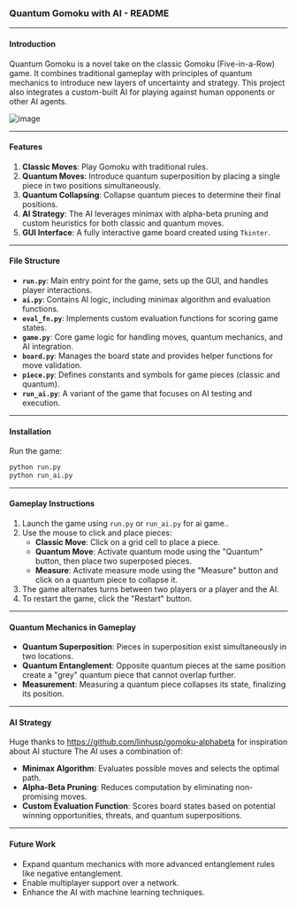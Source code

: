 ### Quantum Gomoku with AI - README

---

#### **Introduction**
Quantum Gomoku is a novel take on the classic Gomoku (Five-in-a-Row) game. It combines traditional gameplay with principles of quantum mechanics to introduce new layers of uncertainty and strategy. This project also integrates a custom-built AI for playing against human opponents or other AI agents.


![image](https://github.com/user-attachments/assets/c5b2764d-b6a7-4dc3-9054-0ed6f67fd06e)



---

#### **Features**
1. **Classic Moves**: Play Gomoku with traditional rules.
2. **Quantum Moves**: Introduce quantum superposition by placing a single piece in two positions simultaneously.
3. **Quantum Collapsing**: Collapse quantum pieces to determine their final positions.
4. **AI Strategy**: The AI leverages minimax with alpha-beta pruning and custom heuristics for both classic and quantum moves.
5. **GUI Interface**: A fully interactive game board created using `Tkinter`.

---

#### **File Structure**
- **`run.py`**: Main entry point for the game, sets up the GUI, and handles player interactions.
- **`ai.py`**: Contains AI logic, including minimax algorithm and evaluation functions.
- **`eval_fn.py`**: Implements custom evaluation functions for scoring game states.
- **`game.py`**: Core game logic for handling moves, quantum mechanics, and AI integration.
- **`board.py`**: Manages the board state and provides helper functions for move validation.
- **`piece.py`**: Defines constants and symbols for game pieces (classic and quantum).
- **`run_ai.py`**: A variant of the game that focuses on AI testing and execution.

---

#### **Installation**
Run the game:
   ```bash
   python run.py
   python run_ai.py
   ```

---
#### **Gameplay Instructions**
1. Launch the game using `run.py` or `run_ai.py` for ai game..
2. Use the mouse to click and place pieces:
   - **Classic Move**: Click on a grid cell to place a piece.
   - **Quantum Move**: Activate quantum mode using the "Quantum" button, then place two superposed pieces.
   - **Measure**: Activate measure mode using the "Measure" button and click on a quantum piece to collapse it.
3. The game alternates turns between two players or a player and the AI.
4. To restart the game, click the "Restart" button.
---

#### **Quantum Mechanics in Gameplay**
- **Quantum Superposition**: Pieces in superposition exist simultaneously in two locations.
- **Quantum Entanglement**: Opposite quantum pieces at the same position create a "grey" quantum piece that cannot overlap further.
- **Measurement**: Measuring a quantum piece collapses its state, finalizing its position.

---

#### **AI Strategy**
Huge thanks to https://github.com/linhusp/gomoku-alphabeta for inspiration about AI stucture
The AI uses a combination of:
- **Minimax Algorithm**: Evaluates possible moves and selects the optimal path.
- **Alpha-Beta Pruning**: Reduces computation by eliminating non-promising moves.
- **Custom Evaluation Function**: Scores board states based on potential winning opportunities, threats, and quantum superpositions.

---

#### **Future Work**
- Expand quantum mechanics with more advanced entanglement rules like negative entanglement.
- Enable multiplayer support over a network.
- Enhance the AI with machine learning techniques.
